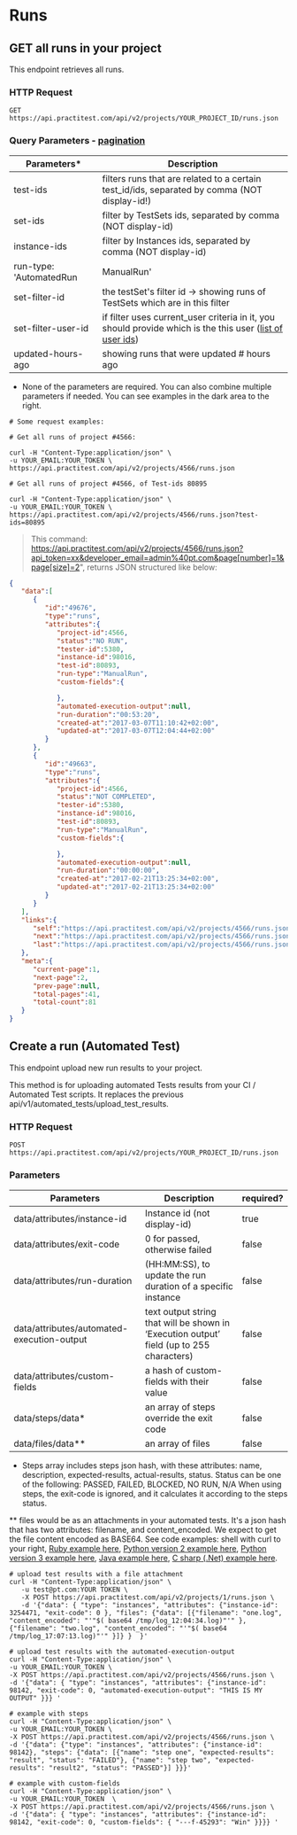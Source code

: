 # Runs

## GET all runs in your project

This endpoint retrieves all runs.

### HTTP Request

`GET https://api.practitest.com/api/v2/projects/YOUR_PROJECT_ID/runs.json`

### Query Parameters - [pagination](#pagination)

Parameters* | Description |
--------- | ------- |
test-ids | filters runs that are related to a certain test_id/ids, separated by comma (NOT display-id!) |
set-ids | filter by TestSets ids, separated by comma (NOT display-id) |
instance-ids | filter by Instances ids, separated by comma (NOT display-id) |
run-type: 'AutomatedRun |ManualRun' | filters run by Run Type: Automated or Manual  |
set-filter-id | the testSet's filter id -> showing runs of TestSets which are in this filter |
set-filter-user-id | if filter uses current_user criteria in it, you should provide which is the this user ([list of user ids](#users)) |
updated-hours-ago | showing runs that were updated # hours ago |


* None of the parameters are required. You can also combine multiple parameters if needed.
You can see examples in the dark area to the right.


```shell
# Some request examples:

# Get all runs of project #4566:

curl -H "Content-Type:application/json" \
-u YOUR_EMAIL:YOUR_TOKEN \
https://api.practitest.com/api/v2/projects/4566/runs.json

# Get all runs of project #4566, of Test-ids 80895

curl -H "Content-Type:application/json" \
-u YOUR_EMAIL:YOUR_TOKEN \
https://api.practitest.com/api/v2/projects/4566/runs.json?test-ids=80895

```

> This command: https://api.practitest.com/api/v2/projects/4566/runs.json?api_token=xx&developer_email=admin%40pt.com&page[number]=1&page[size]=2", returns JSON structured like below:

```json
{  
   "data":[  
      {  
         "id":"49676",
         "type":"runs",
         "attributes":{  
            "project-id":4566,
            "status":"NO RUN",
            "tester-id":5380,
            "instance-id":98016,
            "test-id":80893,
            "run-type":"ManualRun",
            "custom-fields":{  

            },
            "automated-execution-output":null,
            "run-duration":"00:53:20",
            "created-at":"2017-03-07T11:10:42+02:00",
            "updated-at":"2017-03-07T12:04:44+02:00"
         }
      },
      {  
         "id":"49663",
         "type":"runs",
         "attributes":{  
            "project-id":4566,
            "status":"NOT COMPLETED",
            "tester-id":5380,
            "instance-id":98016,
            "test-id":80893,
            "run-type":"ManualRun",
            "custom-fields":{  

            },
            "automated-execution-output":null,
            "run-duration":"00:00:00",
            "created-at":"2017-02-21T13:25:34+02:00",
            "updated-at":"2017-02-21T13:25:34+02:00"
         }
      }
   ],
   "links":{  
      "self":"https://api.practitest.com/api/v2/projects/4566/runs.json?api_token=xx&developer_email=pt%40gmail.com&page%5Bnumber%5D=1&page%5Bsize%5D=2",
      "next":"https://api.practitest.com/api/v2/projects/4566/runs.json?api_token=xx&developer_email=pt%40gmail.com&page%5Bnumber%5D=2&page%5Bsize%5D=2",
      "last":"https://api.practitest.com/api/v2/projects/4566/runs.json?api_token=xx&developer_email=pt%40gmail.com&page%5Bnumber%5D=41&page%5Bsize%5D=2"
   },
   "meta":{  
      "current-page":1,
      "next-page":2,
      "prev-page":null,
      "total-pages":41,
      "total-count":81
   }
}
```

## Create a run (Automated Test)

This endpoint upload new run results to your project.

<aside class="notice">This method is for uploading automated Tests results from your CI / Automated Test scripts. It replaces the previous api/v1/automated_tests/upload_test_results.</aside>

### HTTP Request

`POST https://api.practitest.com/api/v2/projects/YOUR_PROJECT_ID/runs.json`

### Parameters

Parameters | Description | required? |
--------- | ------- |------- |
data/attributes/instance-id | Instance id (not display-id) | true |
data/attributes/exit-code | 0 for passed, otherwise failed | false |
data/attributes/run-duration | (HH:MM:SS), to update the run duration of a specific instance | false |
data/attributes/automated-execution-output | text output string that will be shown in ‘Execution output’ field (up to 255 characters) | false |
data/attributes/custom-fields | a hash of custom-fields with their value | false |
data/steps/data* | an array of steps override the exit code | false |
data/files/data** | an array of files  | false |


* Steps array includes steps json hash, with these attributes: name, description, expected-results, actual-results, status.
Status can be one of the following: PASSED, FAILED, BLOCKED, NO RUN, N/A
When using steps, the exit-code is ignored, and it calculates it according to the steps status.

** files would be as an attachments in your automated tests. It's a json hash that has two attributes: filename, and content_encoded.
We expect to get the file content encoded as BASE64. See code examples: shell with curl to your right, <a href="https://github.com/PractiTest/pt-api-examples/blob/master/api.v2/ruby/runs.rb" target="blank">Ruby example here</a>, <a href="https://github.com/PractiTest/pt-api-examples/blob/master/api.v2/python/create_run_attachments_v2.py" target="blank">Python version 2 example here</a>, <a
href="https://github.com/PractiTest/pt-api-examples/blob/master/api.v2/python/create_run_attachments_v3.py" target="blank">Python version 3 example here</a>, <a href="https://github.com/PractiTest/pt-api-examples/blob/master/api.v2/java/src/main/java/com/practitest/examples/RunWithAttachments.java" target="blank">Java example here</a>, <a href="https://github.com/PractiTest/pt-api-examples/blob/master/api.v2/csharp/create_run_attachments.cs" target="blank">C sharp (.Net) example here</a>.

```shell
# upload test results with a file attachment
curl -H "Content-Type:application/json" \
   -u test@pt.com:YOUR TOKEN \
   -X POST https://api.practitest.com/api/v2/projects/1/runs.json \
   -d '{"data": { "type": "instances", "attributes": {"instance-id": 3254471, "exit-code": 0 }, "files": {"data": [{"filename": "one.log", "content_encoded": "'"$( base64 /tmp/log_12:04:34.log)"'" }, {"filename": "two.log", "content_encoded": "'"$( base64 /tmp/log_17:07:13.log)"'" }]} }  }'

# upload test results with the automated-execution-output
curl -H "Content-Type:application/json" \
-u YOUR_EMAIL:YOUR_TOKEN \
-X POST https://api.practitest.com/api/v2/projects/4566/runs.json \
-d '{"data": { "type": "instances", "attributes": {"instance-id": 98142, "exit-code": 0, "automated-execution-output": "THIS IS MY OUTPUT" }}} '

# example with steps
curl -H "Content-Type:application/json" \
-u YOUR_EMAIL:YOUR_TOKEN \
-X POST https://api.practitest.com/api/v2/projects/4566/runs.json \
-d '{"data": {"type": "instances", "attributes": {"instance-id": 98142}, "steps": {"data": [{"name": "step one", "expected-results": "result", "status": "FAILED"}, {"name": "step two", "expected-results": "result2", "status": "PASSED"}] }}}'

# example with custom-fields
curl -H "Content-Type:application/json" \
-u YOUR_EMAIL:YOUR_TOKEN  \
-X POST https://api.practitest.com/api/v2/projects/4566/runs.json \
-d '{"data": { "type": "instances", "attributes": {"instance-id": 98142, "exit-code": 0, "custom-fields": { "---f-45293": "Win" }}}} '
